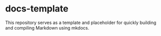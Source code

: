 # docs-template

This repository serves as a template and placeholder for quickly building and compiling Markdown using mkdocs.

